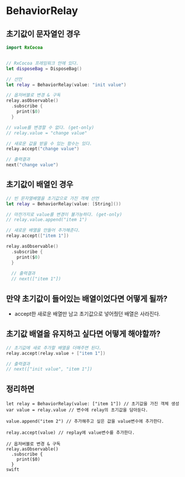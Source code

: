 # BehaviorRelay

## 초기값이 문자열인 경우
```swift
import RxCocoa


// RxCocoa 프레임워크 안에 있다.
let disposeBag = DisposeBag()

// 선언
let relay = BehaviorRelay(value: "init value")

// 옵저버블로 변경 & 구독
relay.asObservable()
  .subscribe {
    print($0)
  }

// value를 변경할 수 없다. (get-only)
// relay.value = "change value"

// 새로운 값을 받을 수 있는 함수는 있다.
relay.accept("change value")

// 출력결과
next("change value")

```

## 초기값이 배열인 경우
```swift
// 빈 문자열배열을 초기값으로 가진 객체 선언
let relay = BehaviorRelay(value: [String]())

// 마찬가지로 value를 변경이 불가능하다. (get-only)
// relay.value.append("item 1")

// 새로운 배열을 만들어 추가해준다.
relay.accept(["item 1"])

relay.asObservable()
  .subscribe {
    print($0)
  }
  
  // 출력결과
  // next(["item 1"])
```

## 만약 초기값이 들어있는 배열이었다면 어떻게 될까?
- accept한 새로운 배열만 남고 초기값으로 넣어줬던 배열은 사라진다.


## 초기값 배열을 유지하고 싶다면 어떻게 해야할까?
```swift
// 초기값에 새로 추가할 배열을 더해주면 된다.
relay.accept(relay.value + ["item 1"])

// 출력결과
// next(["init value", "item 1"])
```



## 정리하면
```// 정리하면,,
let relay = BehaviorRelay(value: ["item 1"]) // 초기값을 가진 객체 생성
var value = relay.value // 변수에 relay의 초기값을 담아둔다.

value.append("item 2") // 추가해주고 싶은 값을 value변수에 추가한다.

relay.accept(value) // replay에 value변수를 추가한다.

// 옵저버블로 변경 & 구독
relay.asObservable()
  .subscribe {
    print($0)
  }
swift


```

